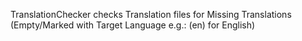 TranslationChecker checks Translation files for Missing Translations (Empty/Marked with Target Language e.g.: (en) for English)
